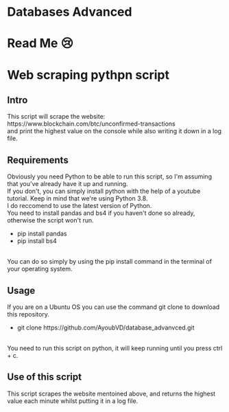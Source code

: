 # Databases Advanced
# Read Me 😢

<h1> Web scraping pythpn script </h1>

<h2> Intro </h2>
This script will scrape the website: https://www.blockchain.com/btc/unconfirmed-transactions <br>
and print the highest value on the console while also writing it down in a log file. <br>

<h2> Requirements </h2>
Obviously you need Python to be able to run this script, so I'm assuming that you've already have it up and running. <br>
If you don't, you can simply install python with the help of a youtube tutorial. Keep in mind that we're using Python 3.8. <br>
I do reccomend to use the latest version of Python. <br>
You need to install pandas and bs4 if you haven't done so already, otherwise the script won't run. <br>
<ul>
  <li> pip install pandas </li>
  <li> pip install bs4 </li>
</ul>
 <br>
You can do so simply by using the pip install command in the terminal of your operating system. <br>

<h2> Usage </h2>
If you are on a Ubuntu OS you can use the command git clone to download this repository. <br>
<ul>
  <li> git clone https://github.com/AyoubVD/database_advanvced.git </li>
</ul>
<br>
You need to run this script on python, it will keep running until you press ctrl + c. <br>

<h2> Use of this script </h2>
This script scrapes the website mentoined above, and returns the highest value each minute whilst putting it in a log file.
